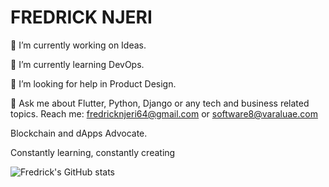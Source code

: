 # FREDRICK NJERI
🔭 I’m currently working on Ideas.

🌱 I’m currently learning DevOps.

🤔 I’m looking for help in Product Design.

💬 Ask me about Flutter, Python, Django or any tech and business related topics.
  Reach me: fredricknjeri64@gmail.com or software8@varaluae.com
  
  Blockchain and dApps Advocate.


Constantly learning, constantly creating

![Fredrick's GitHub stats](https://github-readme-stats.vercel.app/api?username=Fredricknjeri&show_icons=true&theme=radical)

<!-- [![Top Langs](https://github-readme-stats.vercel.app/api/top-langs/?username=Fredricknjeri)] -->
